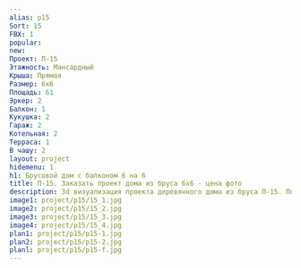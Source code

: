 ```yaml
---
alias: p15
Sort: 15
FBX: 1
popular: 
new: 
Проект: П-15
Этажность: Мансардный
Крыша: Прямая
Размер: 6х6
Площадь: 61
Эркер: 2
Балкон: 1
Кукушка: 2
Гараж: 2
Котельная: 2
Терраса: 1
В чашу: 2
layout: project
hidemenu: 1
h1: Брусовой дом с балконом 6 на 6
title: П-15. Заказать проект дома из бруса 6х6 - цена фото
description: 3d визуализация проекта деревянного дома из бруса П-15. Площадь 61 м2, размер 6х6. Вы можете внести любые изменения в проект.
image1: project/p15/15_1.jpg
image2: project/p15/15_2.jpg
image3: project/p15/15_3.jpg
image4: project/p15/15_4.jpg
plan1: project/p15/p15-1.jpg
plan2: project/p15/p15-2.jpg
planl: project/p15/p15-f.jpg
---
```

